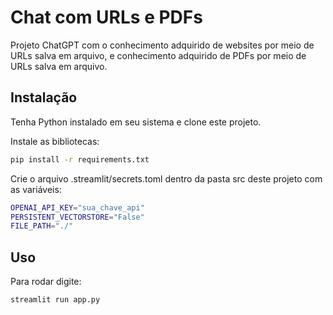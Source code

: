 
# Chat com URLs e PDFs

Projeto ChatGPT com o conhecimento adquirido de websites por meio de URLs salva em arquivo, e conhecimento adquirido de PDFs por meio de URLs salva em arquivo.

## Instalação
Tenha Python instalado em seu sistema e clone este projeto.

Instale as bibliotecas:

```bash
pip install -r requirements.txt
```

Crie o arquivo .streamlit/secrets.toml dentro da pasta src deste projeto com as variáveis:

```bash
OPENAI_API_KEY="sua_chave_api"
PERSISTENT_VECTORSTORE="False"
FILE_PATH="./"
```

## Uso
Para rodar digite:

```bash
streamlit run app.py
```


